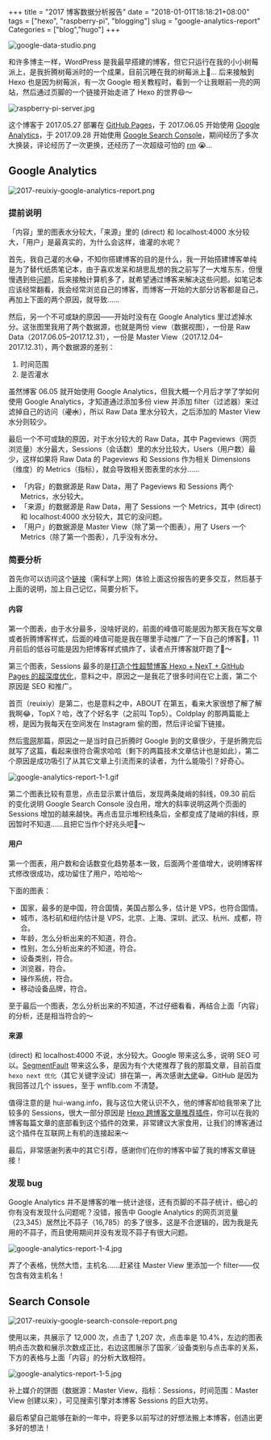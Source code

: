+++
title = "2017 博客数据分析报告"
date = "2018-01-01T18:18:21+08:00"
tags = ["hexo", "raspberry-pi", "blogging"]
slug = "google-analytics-report"
Categories = ["blog","hugo"]
+++

![google-data-studio.png](/images/google-data-studio.png "利用 Google Data Studio（数据洞察）生成博客数据分析报告")

和许多博主一样，WordPress 是我最早搭建的博客，但它只运行在我的小小树莓派上，是我折腾树莓派时的一个成果，目前沉睡在我的树莓派上🌚... 后来接触到 Hexo 也是因为树莓派，有一次 Google 相关教程时，看到一个让我眼前一亮的网站，然后通过页脚的一个链接开始走进了 Hexo 的世界😄～

![raspberry-pi-server.jpg](/images/raspberry-pi-server.jpg "树莓派")

这个博客于 2017.05.27 部署在 [GitHub Pages](https://github.com/reuixiy?tab=overview&from=2017-05-01&to=2017-05-31#contribution-joined-github-28993043-2017-05-27)，于 2017.06.05 开始使用 [Google Analytics](https://analytics.google.com/)，于 2017.09.28 开始使用 [Google Search Console](https://www.google.com/webmasters/)，期间经历了多次大换装，评论经历了一次更换，还经历了一次超级可怕的 [rm](/tech/rebuild-this-blog-due-to-rm/) 😭...

## Google Analytics

![2017-reuixiy-google-analytics-report.png](/images/2017-reuixiy-google-analytics-report.png)

### 提前说明

「内容」里的图表水分较大，「来源」里的 (direct) 和 localhost:4000 水分较大，「用户」是最真实的，为什么会这样，谁灌的水呢？

首先，我自己灌的水😂，不知你搭建博客的目的是什么，我一开始搭建博客单纯是为了替代纸质笔记本，由于喜欢发呆和胡思乱想的我之前写了一大堆东东，但慢慢遇到些[问题](/about/)，后来接触计算机多了，就希望通过博客来解决这些问题。如笔记本应该经常翻看，我会经常浏览自己的博客，而博客一开始的大部分访客都是自己，再加上下面的两个原因，就导致……

然后，另一个不可或缺的原因——开始时没有在 Google Analytics 里过滤掉水分。这张图里我用了两个数据源，也就是两份 view（数据视图），一份是 Raw Data（2017.06.05–2017.12.31），一份是 Master View（2017.12.04–2017.12.31），两个数据源的差别：

1. 时间范围
2. 是否灌水

虽然博客 06.05 就开始使用 Google Analytics，但我大概一个月后才学了学如何使用 Google Analytics，才知道通过添加多份 view 并添加 filter（过滤器）来过滤掉自己的访问（~~灌水~~），所以 Raw Data 里水分较大，之后添加的 Master View 水分则较少。

最后一个不可或缺的原因，对于水分较大的 Raw Data，其中 Pageviews（网页浏览量）水分最大，Sessions（会话数）里的水分比较大，Users（用户数）最少，这样如果将 Raw Data 的 Pageviews 和 Sessions 作为相关 Dimensions（维度）的 Metrics（指标），就会导致相关图表里的水分……

- 「内容」的数据源是 Raw Data，用了 Pageviews 和 Sessions 两个 Metrics，水分较大。
- 「来源」的数据源是 Raw Data，用了 Sessions 一个 Metrics，其中 (direct) 和 localhost:4000 水分较大，其它的没问题。
- 「用户」的数据源是 Master View（除了第一个图表），用了 Users 一个 Metrics（除了第一个图表），几乎没有水分。

### 简要分析

首先你可以访问这个[链接](https://datastudio.google.com/open/1-vqhUMZCt9gKTkfbAf5i5xNbrC2n43hU)（需科学上网）体验上面这份报告的更多交互，然后基于上面的说明，加上自己记忆，简要分析下。

#### 内容

第一个图表，由于水分最多，没啥好说的，前面的峰值可能是因为那天我在写文章或者折腾博客样式，后面的峰值可能是我在哪里手动推广了一下自己的博客🌚，11 月前后的低谷可能是因为把博客样式搞炸了，读者点开博客就吓跑了🙈～

第三个图表，Sessions 最多的是[打造个性超赞博客 Hexo + NexT + GitHub Pages 的超深度优化](/tech/hexo-next-optimization/)，意料之中，原因之一是我花了很多时间在它上面，第二个原因是 SEO 和推广。

首页（reuixiy）是第二，也是意料之中，ABOUT 在第五，看来大家很想了解了解我啊😂，TopX？哈，改了个好名字（之前叫 Top5）。Coldplay 的那两篇能上榜，是因为我每天在空间发在 Instagram 偷的图，然后评论留下链接。

然后[零网](/tech/first-exploration-of-the-zeronet/)那篇，原因之一是当时自己折腾时 Google 到的文章很少，于是折腾完后就写了这篇，看起来很符合需求哈哈（剩下的两篇技术文章估计也是如此），第二个原因是成功吸引了从其它文章上引流而来的读者，为什么能吸引？好奇心。

![google-analytics-report-1-1.gif](/images/google-analytics-report-1-1.gif)

第二个图表比较有意思，点击显示累计值后，发现两条陡峭的斜线，09.30 前后的变化说明 Google Search Console 没白用，增大的斜率说明这两个页面的 Sessions 增加的越来越快。再点击显示堆积线条后，全都变成了陡峭的斜线，原因暂时不知道……且把它当作个好兆头吧🌚～

#### 用户

第一个图表，用户数和会话数变化趋势基本一致，后面两个差值增大，说明博客样式修改很成功，成功留住了用户，哈哈哈～

下面的图表：

- 国家，最多的是中国，符合国情，美国占那么多，估计是 VPS，也符合国情。
- 城市，洛杉矶和纽约估计是 VPS，北京、上海、深圳、武汉、杭州、成都，符合。
- 年龄，怎么分析出来的不知道，符合。
- 性别，怎么分析出来的不知道，符合。
- 设备类别，符合。
- 浏览器，符合。
- 操作系统，符合。
- 移动设备品牌，符合。

至于最后一个图表，怎么分析出来的不知道，不过仔细看看，再结合上面「内容」的分析，还是相当符合的～

#### 来源

(direct) 和 localhost:4000 不说，水分较大。Google 带来这么多，说明 SEO 可以。[SegmentFault](https://segmentfault.com/p/1210000011450995) 带来这么多，是因为有个大佬推荐了我的那篇文章，目前百度 `hexo next 优化`（其它关键字没试）排在第一，再次感谢[大佬](http://shenzekun.cn/)😁。GitHub 是因为我回答过几个 issues，至于 wnflb.com 不清楚。

值得注意的是 hui-wang.info，我与这位大佬认识不久，他的博客却给我带来了比较多的 Sessions，很大一部分原因是 [Hexo 跨博客文章推荐插件](https://github.com/huiwang/hexo-recommended-posts)，你可以在我的博客每篇文章的底部看到这个插件的效果，非常建议大家食用，让我们的博客通过这个插件在互联网上有机的连接起来～

最后，非常感谢列表中的其它引荐，感谢你们在你的博客中留了我的博客文章链接！

### 发现 bug

Google Analytics 并不是博客的唯一统计途径，还有页脚的不蒜子统计，细心的你有没有发现什么问题呢？没错，报告中 Google Analytics 的网页浏览量（23,345）居然比不蒜子（16,785）的多了很多，这是不合逻辑的，因为我是先用的不蒜子，而且使用期间并没有发现不蒜子有很大问题。

![google-analytics-report-1-4.jpg](/images/google-analytics-report-1-4.jpg)

弄了个表格，恍然大悟，主机名……赶紧往 Master View 里添加一个 filter——仅包含有效主机名！

## Search Console

![2017-reuixiy-google-search-console-report.png](/images/2017-reuixiy-google-search-console-report.png)

使用以来，共展示了 12,000 次，点击了 1,207 次，点击率是 10.4%，左边的图表明点击次数和展示次数成正比，右边这图展示了国家╱设备类别与点击率的关系，下方的表格与上面「内容」的分析大致相符。

![google-analytics-report-1-5.jpg](/images/google-analytics-report-1-5.jpg)

补上媒介的饼图（数据源：Master View，指标：Sessions，时间范围：Master View 创建以来），可见搜索引擎对本博客 Sessions 的巨大功劳。

 

最后希望自己能够在新的一年中，将更多以前写过的好想法搬上本博客，创造出更多好的想法！
